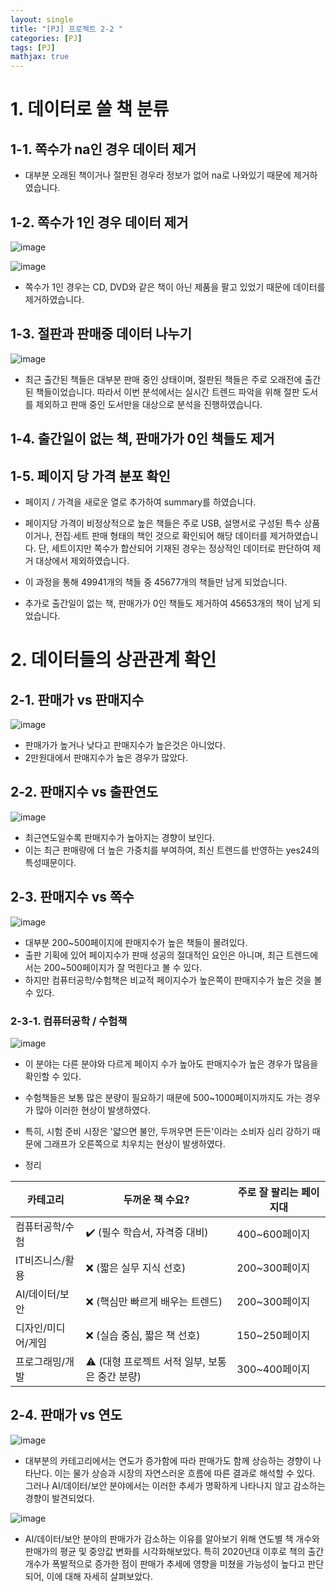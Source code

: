 ```yaml
---
layout: single
title: "[PJ] 프로젝트 2-2 "
categories: [PJ]
tags: [PJ]
mathjax: true
---
```


# 1. 데이터로 쓸 책 분류

## 1-1. 쪽수가 na인 경우 데이터 제거

- 대부분 오래된 책이거나 절판된 경우라 정보가 없어 na로 나와있기 때문에 제거하였습니다.

## 1-2. 쪽수가 1인 경우 데이터 제거

![image](https://github.com/user-attachments/assets/67394af5-8353-44f5-af10-6b47c68e8a3c)

![image](https://github.com/user-attachments/assets/34716d19-9a6c-432d-94a3-54fb50e20c41)

- 쪽수가 1인 경우는 CD, DVD와 같은 책이 아닌 제품을 팔고 있었기 때문에 데이터를 제거하였습니다.

## 1-3. 절판과 판매중 데이터 나누기

![image](https://github.com/user-attachments/assets/dcde2856-e93e-4080-9a82-af27c8023523)

- 최근 출간된 책들은 대부분 판매 중인 상태이며, 절판된 책들은 주로 오래전에 출간된 책들이었습니다. 따라서 이번 분석에서는 실시간 트렌드 파악을 위해 절판 도서를 제외하고 판매 중인 도서만을 대상으로 분석을 진행하였습니다.

## 1-4.  출간일이 없는 책, 판매가가 0인 책들도 제거


## 1-5. 페이지 당 가격 분포 확인

- 페이지 / 가격을 새로운 열로 추가하여 summary를 하였습니다.

- 페이지당 가격이 비정상적으로 높은 책들은 주로 USB, 설명서로 구성된 특수 상품이거나, 전집·세트 판매 형태의 책인 것으로 확인되어 해당 데이터를 제거하였습니다.
단, 세트이지만 쪽수가 합산되어 기재된 경우는 정상적인 데이터로 판단하여 제거 대상에서 제외하였습니다.


- 이 과정을 통해 49941개의 책들 중 45677개의 책들만 남게 되었습니다.
- 추가로 출간일이 없는 책, 판매가가 0인 책들도 제거하여 45653개의 책이 남게 되었습니다.

# 2. 데이터들의 상관관계 확인

## 2-1. 판매가 vs 판매지수

![image](https://github.com/user-attachments/assets/09bb499b-afad-44b9-9936-f3111a9f6d50)

- 판매가가 높거나 낮다고 판매지수가 높은것은 아니었다.
- 2만원대에서 판매지수가 높은 경우가 많았다.

## 2-2. 판매지수 vs 출판연도

![image](https://github.com/user-attachments/assets/86096bcb-d1fd-46fd-b28d-9146c0ff7e1d)

- 최근연도일수록 판매지수가 높아지는 경향이 보인다.
- 이는 최근 판매량에 더 높은 가중치를 부여하여, 최신 트렌드를 반영하는 yes24의 특성때문이다.

## 2-3. 판매지수 vs 쪽수

![image](https://github.com/user-attachments/assets/9a9f532b-8c4c-4d0e-b3df-105eacff228c)

- 대부분 200~500페이지에 판매지수가 높은 책들이 몰려있다.
- 출판 기획에 있어 페이지수가 판매 성공의 절대적인 요인은 아니며, 최근 트렌드에서는 200~500페이지가 잘 먹힌다고 볼 수 있다.
- 하지만 컴퓨터공학/수험책은 비교적 페이지수가 높은쪽이 판매지수가 높은 것을 볼 수 있다.

### 2-3-1. 컴퓨터공학 / 수험책

![image](https://github.com/user-attachments/assets/481d8cb3-f205-40e2-9bd0-2f44a2a19228)

- 이 분야는 다른 분야와 다르게 페이지 수가 높아도 판매지수가 높은 경우가 많음을 확인할 수 있다.
- 수험책들은 보통 많은 분량이 필요하기 때문에 500~1000페이지까지도 가는 경우가 많아 이러한 현상이 발생하였다.
- 특히, 시험 준비 시장은 '얇으면 불안, 두꺼우면 든든'이라는 소비자 심리 강하기 때문에 그래프가 오른쪽으로 치우치는 현상이 발생하였다.


- 정리

| 카테고리       | 두꺼운 책 수요?                     | 주로 잘 팔리는 페이지대 |
| ---------- | ----------------------------- | ------------- |
| 컴퓨터공학/수험   | ✔️ (필수 학습서, 자격증 대비)           | 400\~600페이지   |
| IT비즈니스/활용  | ❌ (짧은 실무 지식 선호)               | 200\~300페이지   |
| AI/데이터/보안  | ❌ (핵심만 빠르게 배우는 트렌드)           | 200\~300페이지   |
| 디자인/미디어/게임 | ❌ (실습 중심, 짧은 책 선호)            | 150\~250페이지   |
| 프로그래밍/개발   | ⚠️ (대형 프로젝트 서적 일부, 보통은 중간 분량) | 300\~400페이지   |


## 2-4. 판매가 vs 연도

![image](https://github.com/user-attachments/assets/7319d13a-5f7c-4e14-ba96-9d193e86e29d)

- 대부분의 카테고리에서는 연도가 증가함에 따라 판매가도 함께 상승하는 경향이 나타난다. 이는 물가 상승과 시장의 자연스러운 흐름에 따른 결과로 해석할 수 있다. 그러나 AI/데이터/보안 분야에서는 이러한 추세가 명확하게 나타나지 않고 감소하는 경향이 발견되었다.

![image](https://github.com/user-attachments/assets/74b6593e-1cca-4a69-9547-3c5ac12e3e5c)

- AI/데이터/보안 분야의 판매가가 감소하는 이유를 알아보기 위해 연도별 책 개수와 판매가의 평균 및 중앙값 변화를 시각화해보았다.
특히 2020년대 이후로 책의 출간 개수가 폭발적으로 증가한 점이 판매가 추세에 영향을 미쳤을 가능성이 높다고 판단되어, 이에 대해 자세히 살펴보았다.

